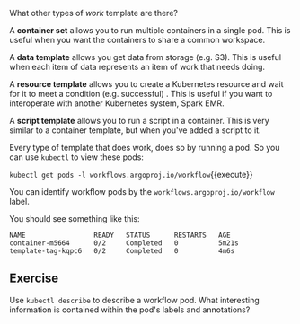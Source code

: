 What other types of *work* template are there?

A **container set** allows you to run multiple containers in a single pod. This is useful when you want the containers
to share a common workspace.

A **data template** allows you get data from storage (e.g. S3). This is useful when each item of data represents an item
of work that needs doing.

A **resource template** allows you to create a Kubernetes resource and wait for it to meet a condition (e.g. successful)
. This is useful if you want to interoperate with another Kubernetes system, Spark EMR.

A **script template** allows you to run a script in a container. This is very similar to a container template, but when
you've added a script to it.

Every type of template that does work, does so by running a pod. So you can use `kubectl` to view these pods:

`kubectl get pods -l workflows.argoproj.io/workflow`{{execute}}

You can identify workflow pods by the `workflows.argoproj.io/workflow` label.

You should see something like this:

```
NAME                 READY   STATUS      RESTARTS   AGE
container-m5664      0/2     Completed   0          5m21s
template-tag-kqpc6   0/2     Completed   0          4m6s
```

## Exercise

Use `kubectl describe` to describe a workflow pod. What interesting information is contained within the pod's labels
and annotations?
